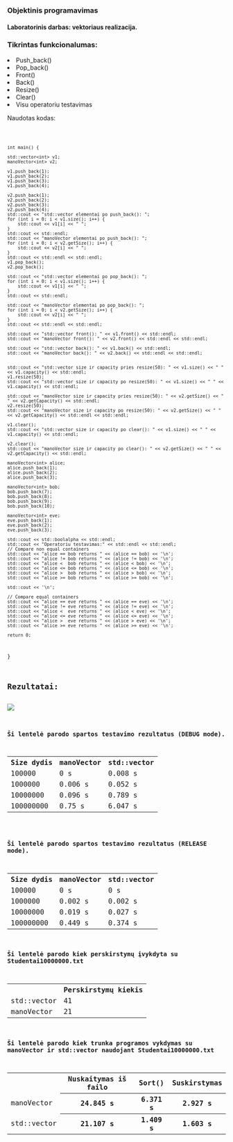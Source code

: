 <h3>Objektinis programavimas</h3>
<h4>Laboratorinis darbas: vektoriaus realizacija.</h4>

<h3>Tikrintas funkcionalumas:</h3>
<li>Push_back()</li>
<li>Pop_back()</li>
<li>Front()</li>
<li>Back()</li>
<li>Resize()</li>
<li>Clear()</li>
<li>Visu operatoriu testavimas</li>
<p></p>
<p>Naudotas kodas:</p>
<code>


	int main() {

	std::vector<int> v1;
	manoVector<int> v2;

	v1.push_back(1);
	v1.push_back(2);
	v1.push_back(3);
	v1.push_back(4);

	v2.push_back(1);
	v2.push_back(2);
	v2.push_back(3);
	v2.push_back(4);
	std::cout << "std::vector elementai po push_back(): ";
	for (int i = 0; i < v1.size(); i++) {
		std::cout << v1[i] << " ";
	}
	std::cout << std::endl;
	std::cout << "manoVector elementai po push_back(): ";
	for (int i = 0; i < v2.getSize(); i++) {
		std::cout << v2[i] << " ";
	}
	std::cout << std::endl << std::endl;
	v1.pop_back();
	v2.pop_back();

	std::cout << "std::vector elementai po pop_back(): ";
	for (int i = 0; i < v1.size(); i++) {
		std::cout << v1[i] << " ";
	}
	std::cout << std::endl;

	std::cout << "manoVector elementai po pop_back(): ";
	for (int i = 0; i < v2.getSize(); i++) {
		std::cout << v2[i] << " ";
	}
	std::cout << std::endl << std::endl;

	std::cout << "std::vector front(): " << v1.front() << std::endl;
	std::cout << "manoVector front(): " << v2.front() << std::endl << std::endl;

	std::cout << "std::vector back(): " << v1.back() << std::endl;
	std::cout << "manoVector back(): " << v2.back() << std::endl << std::endl;


	std::cout << "std::vector size ir capacity pries resize(50): " << v1.size() << " " << v1.capacity() << std::endl;
	v1.resize(50);
	std::cout << "std::vector size ir capacity po resize(50): " << v1.size() << " " << v1.capacity() << std::endl;

	std::cout << "manoVector size ir capacity pries resize(50): " << v2.getSize() << " " << v2.getCapacity() << std::endl;
	v2.resize(50);
	std::cout << "manoVector size ir capacity po resize(50): " << v2.getSize() << " " << v2.getCapacity() << std::endl << std::endl;

	v1.clear();
	std::cout << "std::vector size ir capacity po clear(): " << v1.size() << " " << v1.capacity() << std::endl;

	v2.clear();
	std::cout << "manoVector size ir capacity po clear(): " << v2.getSize() << " " << v2.getCapacity() << std::endl;

	manoVector<int> alice;
	alice.push_back(1);
	alice.push_back(2);
	alice.push_back(3);

	manoVector<int> bob;
	bob.push_back(7);
	bob.push_back(8);
	bob.push_back(9);
	bob.push_back(10);

	manoVector<int> eve;
	eve.push_back(1);
	eve.push_back(2);
	eve.push_back(3);

	std::cout << std::boolalpha << std::endl;
	std::cout << "Operatoriu testavimas:" << std::endl << std::endl;
	// Compare non equal containers
	std::cout << "alice == bob returns " << (alice == bob) << '\n';
	std::cout << "alice != bob returns " << (alice != bob) << '\n';
	std::cout << "alice <  bob returns " << (alice < bob) << '\n';
	std::cout << "alice <= bob returns " << (alice <= bob) << '\n';
	std::cout << "alice >  bob returns " << (alice > bob) << '\n';
	std::cout << "alice >= bob returns " << (alice >= bob) << '\n';

	std::cout << '\n';

	// Compare equal containers
	std::cout << "alice == eve returns " << (alice == eve) << '\n';
	std::cout << "alice != eve returns " << (alice != eve) << '\n';
	std::cout << "alice <  eve returns " << (alice < eve) << '\n';
	std::cout << "alice <= eve returns " << (alice <= eve) << '\n';
	std::cout << "alice >  eve returns " << (alice > eve) << '\n';
	std::cout << "alice >= eve returns " << (alice >= eve) << '\n';

	return 0;
}
<h2>Rezultatai:</h2>
<img src="https://github.com/istonys/Objektinis/assets/116721418/9dfd13bf-a313-44a6-be2d-eeb041488b02">
<p></p>
<h3>Ši lentelė parodo spartos testavimo rezultatus (DEBUG mode).</h3>
<table>
  <tr>
    <th>Size dydis</th>
    <th>manoVector</th>
    <th>std::vector</th>
  </tr>
  <tr>
    <td>100000</td>
    <td>0 s</td>
    <td>0.008 s</td>
  </tr>
  <tr>
    <td>1000000</td>
    <td>0.006 s</td>
    <td>0.052 s</td>
  </tr>
  <tr>
    <td>10000000</td>
    <td>0.096 s</td>
    <td>0.789 s</td>
  </tr>
  <tr>
    <td>100000000</td>
    <td>0.75 s</td>
    <td>6.047 s</td>
  </tr>
</table>

<h3>Ši lentelė parodo spartos testavimo rezultatus (RELEASE mode).</h3>
<table>
  <tr>
    <th>Size dydis</th>
    <th>manoVector</th>
    <th>std::vector</th>
  </tr>
  <tr>
    <td>100000</td>
    <td>0 s</td>
    <td>0 s</td>
  </tr>
  <tr>
    <td>1000000</td>
    <td>0.002 s</td>
    <td>0.002 s</td>
  </tr>
  <tr>
    <td>10000000</td>
    <td>0.019 s</td>
    <td>0.027 s</td>
  </tr>
  <tr>
    <td>100000000</td>
    <td>0.449 s</td>
    <td>0.374 s</td>
  </tr>
</table>
<h3>Ši lentelė parodo kiek perskirstymų įvykdyta su Studentai10000000.txt</h3>
<table>
<tr>
<th></th>
<th>Perskirstymų kiekis</th>
</tr>
<tr>
<td>std::vector</td>
<td>41</td>
</tr>
<tr>
<td>manoVector</td>
<td>21</td>
</tr>
</table>
<h3>Ši lentelė parodo kiek trunka programos vykdymas su manoVector ir std::vector naudojant Studentai10000000.txt</h3>
<table>
	<tr>
		<th></th>
		<th>Nuskaitymas iš failo</th>
		<th>Sort()</th>
		<th>Suskirstymas</th>
	</tr>
	<tr>
		<td>manoVector</th>
		<th>24.845 s</th>
		<th>6.371 s</th>
		<th>2.927 s</th>
	</tr>
	<tr>
		<td>std::vector</th>
		<th>21.107 s</th>
		<th>1.409 s</th>
		<th>1.603 s</th>
	</tr>
</table

